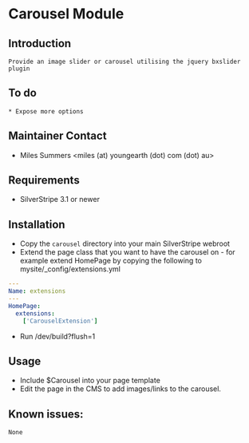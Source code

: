 # Carousel Module

## Introduction

	Provide an image slider or carousel utilising the jquery bxslider plugin

## To do
	* Expose more options

## Maintainer Contact

 * Miles Summers
   <miles (at) youngearth (dot) com (dot) au>

## Requirements

 * SilverStripe 3.1 or newer

## Installation

 * Copy the `carousel` directory into your main SilverStripe webroot
 * Extend the page class that you want to have the carousel on - for example extend HomePage by copying the following to mysite/_config/extensions.yml
 
```yaml
---
Name: extensions
---
HomePage:
  extensions:
    ['CarouselExtension']
```

 * Run /dev/build?flush=1

## Usage
 * Include $Carousel into your page template
 * Edit the page in the CMS to add images/links to the carousel.

## Known issues:
	None
